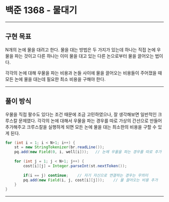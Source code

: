 # 백준 1368 - 물대기

---

## 구현 목표

N개의 논에 물을 대려고 한다. 물을 대는 방법은 두 가지가 있는데 하나는 직접 논에 우물을 파는 것이고 다른 하나는 이미 물을 대고 있는 다른 논으로부터 물을 끌어오는 법이다.

각각의 논에 대해 우물을 파는 비용과 논들 사이에 물을 끌어오는 비용들이 주어졌을 때 모든 논에 물을 대는데 필요한 최소 비용을 구해야 한다.

---

## 풀이 방식

우물을 직접 팔수도 있다는 조건 때문에 조금 고민하였으나, 잘 생각해보면 일반적인 크루스칼 문제였다. 각각의 논에 대해서 우물을 파는 경우를 따로 가상의 간선으로 만들어 추가해주고 크루스칼을 실행하게 되면 모든 논에 물을 대는 최소한의 비용을 구할 수 있게 된다.

``` Java
for (int i = 1; i < N+1; i++) {
    st = new StringTokenizer(br.readLine());
    pq.add(new Field(0, i, well[i]));	// 논에 우물을 파는 경우를 따로 추가
    
    for (int j = 1; j < N+1; j++) {
        cost[i][j] = Integer.parseInt(st.nextToken());
        
        if(i == j) continue;	// 자기 자신으로 연결하는 경우는 무의미
        pq.add(new Field(i, j, cost[i][j]));	// 물 끌어오는 비용 추가
    }
}
```

---

